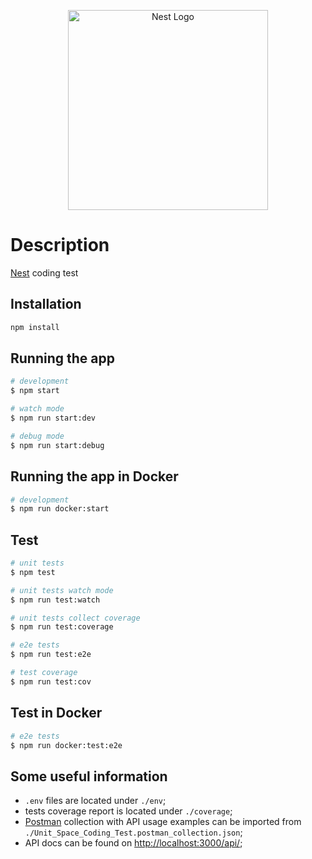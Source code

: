 <p align="center">
  <a href="http://nestjs.com/" target="blank"><img src="https://nestjs.com/img/logo_text.svg" width="320" alt="Nest Logo" /></a>
</p>

# Description

[Nest](https://github.com/nestjs/nest) coding test

## Installation

```bash
npm install
```

## Running the app

```bash
# development
$ npm start

# watch mode
$ npm run start:dev

# debug mode
$ npm run start:debug
```

## Running the app in Docker

```bash
# development
$ npm run docker:start
```

## Test

```bash
# unit tests
$ npm test

# unit tests watch mode
$ npm run test:watch

# unit tests collect coverage
$ npm run test:coverage

# e2e tests
$ npm run test:e2e

# test coverage
$ npm run test:cov
```

## Test in Docker

```bash
# e2e tests
$ npm run docker:test:e2e
```

## Some useful information

- `.env` files are located under `./env`;
- tests coverage report is located under `./coverage`;
- [Postman](https://www.postman.com/) collection with API usage examples can be imported from `./Unit_Space_Coding_Test.postman_collection.json`;
- API docs can be found on <http://localhost:3000/api/>;
